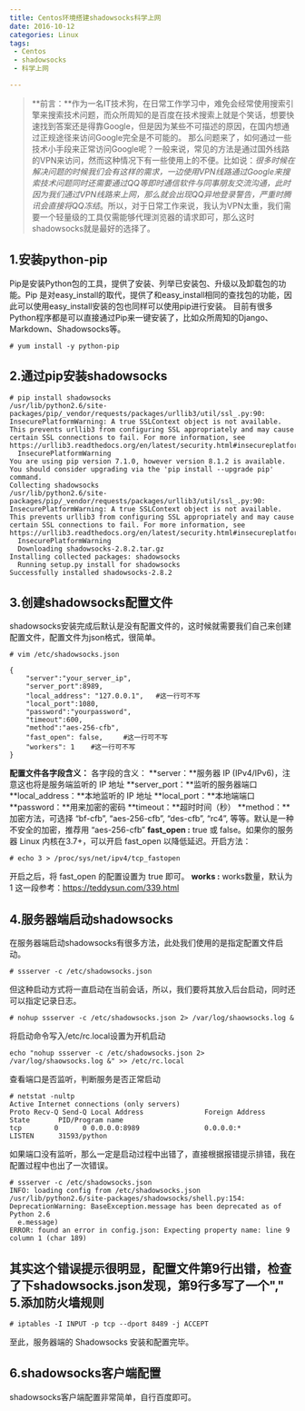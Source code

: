 ```yaml
---
title: Centos环境搭建shadowsocks科学上网
date: 2016-10-12
categories: Linux
tags: 
 - Centos
 - shadowsocks
 - 科学上网

---
```


> **前言：**作为一名IT技术狗，在日常工作学习中，难免会经常使用搜索引擎来搜索技术问题，而众所周知的是百度在技术搜索上就是个笑话，想要快速找到答案还是得靠Google，但是因为某些不可描述的原因，在国内想通过正规途径来访问Google完全是不可能的。
那么问题来了，如何通过一些技术小手段来正常访问Google呢？一般来说，常见的方法是通过国外线路的VPN来访问，然而这种情况下有一些使用上的不便。比如说：*很多时候在解决问题的时候我们会有这样的需求，一边使用VPN线路通过Google来搜索技术问题同时还需要通过QQ等即时通信软件与同事朋友交流沟通，此时因为我们通过VPN线路来上网，那么就会出现QQ异地登录警告，严重时腾讯会直接将QQ冻结*。所以，对于日常工作来说，我认为VPN太重，我们需要一个轻量级的工具仅需能够代理浏览器的请求即可，那么这时shadowsocks就是最好的选择了。

1.安装python-pip
--------
Pip是安装Python包的工具，提供了安装、列举已安装包、升级以及卸载包的功能。Pip 是对easy_install的取代，提供了和easy_install相同的查找包的功能，因此可以使用easy_install安装的包也同样可以使用pip进行安装。
目前有很多Python程序都是可以直接通过Pip来一键安装了，比如众所周知的Django、Markdown、Shadowsocks等。
```shell
# yum install -y python-pip
```

<!-- more -->

2.通过pip安装shadowsocks
--------
```shell
# pip install shadowsocks
/usr/lib/python2.6/site-packages/pip/_vendor/requests/packages/urllib3/util/ssl_.py:90: InsecurePlatformWarning: A true SSLContext object is not available. This prevents urllib3 from configuring SSL appropriately and may cause certain SSL connections to fail. For more information, see https://urllib3.readthedocs.org/en/latest/security.html#insecureplatformwarning.
  InsecurePlatformWarning
You are using pip version 7.1.0, however version 8.1.2 is available.
You should consider upgrading via the 'pip install --upgrade pip' command.
Collecting shadowsocks
/usr/lib/python2.6/site-packages/pip/_vendor/requests/packages/urllib3/util/ssl_.py:90: InsecurePlatformWarning: A true SSLContext object is not available. This prevents urllib3 from configuring SSL appropriately and may cause certain SSL connections to fail. For more information, see https://urllib3.readthedocs.org/en/latest/security.html#insecureplatformwarning.
  InsecurePlatformWarning
  Downloading shadowsocks-2.8.2.tar.gz
Installing collected packages: shadowsocks
  Running setup.py install for shadowsocks
Successfully installed shadowsocks-2.8.2

```
3.创建shadowsocks配置文件
---------
shadowsocks安装完成后默认是没有配置文件的，这时候就需要我们自己来创建配置文件，配置文件为json格式，很简单。
```shell
# vim /etc/shadowsocks.json

{
    "server":"your_server_ip",
    "server_port":8989,
    "local_address": "127.0.0.1",   #这一行可不写
    "local_port":1080,
    "password":"yourpassword",
    "timeout":600,
    "method":"aes-256-cfb",
    "fast_open": false,     #这一行可不写
    "workers": 1    #这一行可不写
}
```
**配置文件各字段含义：**
各字段的含义：
**server：**服务器 IP (IPv4/IPv6)，注意这也将是服务端监听的 IP 地址
**server_port：**监听的服务器端口
**local_address：**本地监听的 IP 地址
**local_port：**本地端端口
**password：**用来加密的密码
**timeout：**超时时间（秒）
**method：**加密方法，可选择 “bf-cfb”, “aes-256-cfb”, “des-cfb”, “rc4”, 等等。默认是一种不安全的加密，推荐用 “aes-256-cfb”
**fast_open :** true 或 false。如果你的服务器 Linux 内核在3.7+，可以开启 fast_open 以降低延迟。开启方法：
```shell
# echo 3 > /proc/sys/net/ipv4/tcp_fastopen
```
开启之后，将 fast_open 的配置设置为 true 即可。
**works :** works数量，默认为 1
这一段参考：https://teddysun.com/339.html

4.服务器端启动shadowsocks
-------
在服务器端启动shadowsocks有很多方法，此处我们使用的是指定配置文件启动。
```shell
# ssserver -c /etc/shadowsocks.json
```
但这种启动方式将一直启动在当前会话，所以，我们要将其放入后台启动，同时还可以指定记录日志。
```shell
# nohup ssserver -c /etc/shadowsocks.json 2> /var/log/shaowsocks.log &
```
将启动命令写入/etc/rc.local设置为开机启动
```shell
echo "nohup ssserver -c /etc/shadowsocks.json 2> /var/log/shaowsocks.log &" >> /etc/rc.local
```
查看端口是否监听，判断服务是否正常启动
```shell
# netstat -nultp
Active Internet connections (only servers)
Proto Recv-Q Send-Q Local Address               Foreign Address             State       PID/Program name   
tcp        0      0 0.0.0.0:8989                0.0.0.0:*                   LISTEN      31593/python
```
如果端口没有监听，那么一定是启动过程中出错了，直接根据报错提示排错，我在配置过程中也出了一次错误。
```shell
# ssserver -c /etc/shadowsocks.json
INFO: loading config from /etc/shadowsocks.json
/usr/lib/python2.6/site-packages/shadowsocks/shell.py:154: DeprecationWarning: BaseException.message has been deprecated as of Python 2.6
  e.message)
ERROR: found an error in config.json: Expecting property name: line 9 column 1 (char 189)
```
其实这个错误提示很明显，配置文件第9行出错，检查了下shadowsocks.json发现，第9行多写了一个","
5.添加防火墙规则
---------
```shell
# iptables -I INPUT -p tcp --dport 8489 -j ACCEPT
```
至此，服务器端的 Shadowsocks 安装和配置完毕。

6.shadowsocks客户端配置
--------
shadowsocks客户端配置非常简单，自行百度即可。
